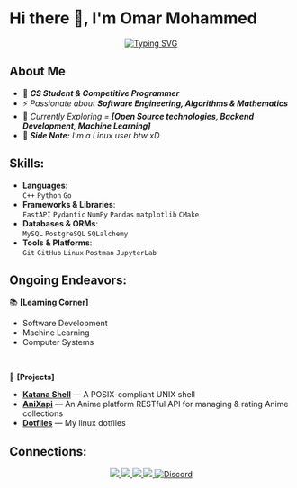 # Hi there 👋, I'm Omar Mohammed

<div align="center">
	<a href="https://git.io/typing-svg"><img src="https://readme-typing-svg.herokuapp.com?font=Fira+Code&weight=500&size=24&duration=3000&pause=1000&color=A95FDE&center=true&vCenter=true&width=500&lines=Type+into+the+void+and+Compile+!;Code+Hard,+Debug+Harder." alt="Typing SVG" /></a>

</div>


## About Me

- 🎯 ***CS Student & Competitive Programmer***
- ⚡ *Passionate about **Software Engineering, Algorithms & Mathematics***
- 🌟 *Currently Exploring = **[Open Source technologies, Backend Development, Machine Learning]***
- 🐧 ***Side Note:** I'm a Linux user btw xD*



## Skills:

- **Languages**:  
  `C++` `Python` `Go`
- **Frameworks & Libraries**:  
  `FastAPI` `Pydantic` `NumPy` `Pandas` `matplotlib` `CMake`
- **Databases & ORMs**:  
  `MySQL` `PostgreSQL` `SQLalchemy`
- **Tools & Platforms**:  
  `Git` `GitHub` `Linux` `Postman` `JupyterLab`



## Ongoing Endeavors:

📚 **[Learning Corner]**
- Software Development
- Machine Learning
- Computer Systems

<br>

🦾 **[Projects]**
- [**Katana Shell**](https://github.com/OmarSenpai/Katana_Shell) — A POSIX-compliant UNIX shell
- [**AniXapi**](https://github.com/OmarSenpai/AniXapi) — An Anime platform RESTful API for managing & rating Anime collections
- [**Dotfiles**](https://github.com/OmarSenpai/Dotfiles) — My linux dotfiles


## Connections:
	
<p align="center">
	<a href="https://x.com/OmarSenpai_20" > <img src="https://img.shields.io/badge/X-%23000000.svg?style=for-the-badge&logo=X&logoColor=white" > </a>
	<a href="mailto:Omar80747326@gmail.com" > <img src="https://img.shields.io/badge/Gmail-19b07e?style=for-the-badge&logo=gmail&logoColor=white" > </a>
	<a href="https://codeforces.com/profile/Omar_Senpai" > <img src="https://img.shields.io/badge/Codeforces-%231F8ACB.svg?style=for-the-badge&logo=codeforces&logoColor=white" > </a>
	<a href="https://leetcode.com/u/Omar_Senpai" > <img src="https://img.shields.io/badge/LeetCode-313131?style=for-the-badge&logo=LeetCode&logoColor=#d16c06" > </a>
	<a href="http://discordapp.com/users/1080617409221759017" target="_blank">
  <img src="https://img.shields.io/static/v1?style=for-the-badge&message=Discord&color=5865F2&logo=Discord&logoColor=FFFFFF&label=" alt="Discord"/> </a>
</p>

